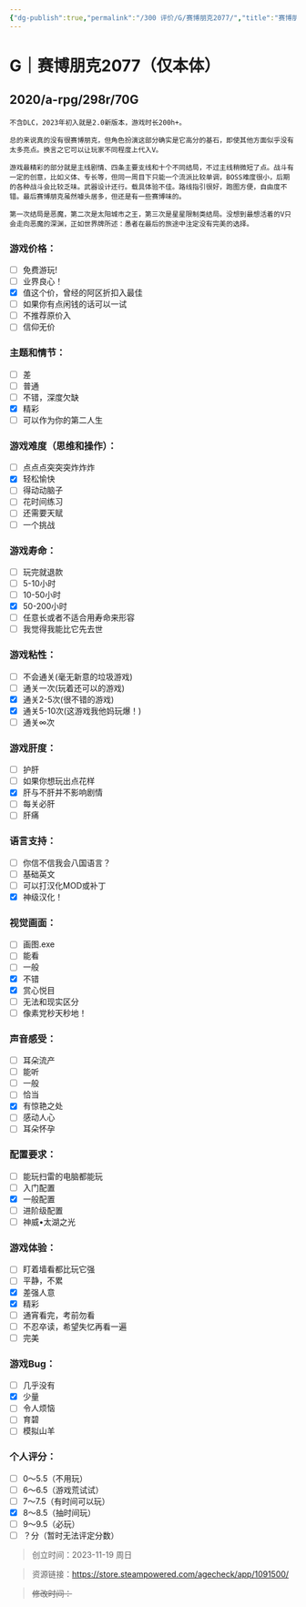 ```yaml
---
{"dg-publish":true,"permalink":"/300 评价/G/赛博朋克2077/","title":"赛博朋克2077","tags":["G"],"created":"2023-11-19T23:49:34.000+08:00","updated":"2024-01-12T12:01:03.157+08:00"}
---
```


# G｜赛博朋克2077（仅本体）
## 2020/a-rpg/298r/70G
	不含DLC，2023年初入就是2.0新版本，游戏时长200h+。 
	
	总的来说真的没有很赛博朋克，但角色扮演这部分确实是它高分的基石，即使其他方面似乎没有太多亮点。换言之它可以让玩家不同程度上代入V。
	
	游戏最精彩的部分就是主线剧情、四条主要支线和十个不同结局，不过主线稍微短了点。战斗有一定的创意，比如义体、专长等，但同一周目下只能一个流派比较单调，BOSS难度很小，后期的各种战斗会比较乏味。武器设计还行。载具体验不佳。路线指引很好，跑图方便，自由度不错。最后赛博朋克虽然噱头居多，但还是有一些赛博味的。
	
	第一次结局是恶魔，第二次是太阳城市之王，第三次是星星限制类结局。没想到最想活着的V只会走向恶魔的深渊，正如世界牌所述：愚者在最后的旅途中注定没有完美的选择。
### 游戏价格：
- [ ] 免费游玩!
- [ ] 业界良心！
- [x] 值这个价，曾经的阿区折扣入最佳
- [ ] 如果你有点闲钱的话可以一试
- [ ] 不推荐原价入
- [ ] 信仰无价
### 主题和情节：
- [ ] 差
- [ ] 普通
- [ ] 不错，深度欠缺
- [x] 精彩
- [ ] 可以作为你的第二人生
### 游戏难度（思维和操作）：
- [ ] 点点点突突突炸炸炸
- [x] 轻松愉快
- [ ] 得动动脑子
- [ ] 花时间练习
- [ ] 还需要天赋
- [ ] 一个挑战
### 游戏寿命：
- [ ] 玩完就退款
- [ ] 5-10小时
- [ ] 10-50小时
- [x] 50-200小时
- [ ] 任意长或者不适合用寿命来形容
- [ ] 我觉得我能比它先去世
### 游戏粘性：
- [ ] 不会通关(毫无新意的垃圾游戏)
- [ ] 通关一次(玩着还可以的游戏)
- [x] 通关2-5次(很不错的游戏)
- [x] 通关5-10次(这游戏我他妈玩爆！)
- [ ] 通关∞次
### 游戏肝度：
- [ ] 护肝
- [ ] 如果你想玩出点花样
- [x] 肝与不肝并不影响剧情
- [ ] 每关必肝
- [ ] 肝痛
### 语言支持：
- [ ] 你信不信我会八国语言？
- [ ] 基础英文
- [ ] 可以打汉化MOD或补丁
- [x] 神级汉化！
### 视觉画面：
- [ ] 画图.exe
- [ ] 能看
- [ ] 一般
- [x] 不错
- [x] 赏心悦目
- [ ] 无法和现实区分
- [ ] 像素党秒天秒地！
### 声音感受：
- [ ] 耳朵流产
- [ ] 能听
- [ ] 一般
- [ ] 恰当
- [x] 有惊艳之处
- [ ] 感动人心
- [ ] 耳朵怀孕
### 配置要求：
- [ ] 能玩扫雷的电脑都能玩
- [ ] 入门配置
- [x] 一般配置
- [ ] 进阶级配置
- [ ] 神威•太湖之光
### 游戏体验：
- [ ] 盯着墙看都比玩它强
- [ ] 平静，不累
- [x] 差强人意
- [x] 精彩
- [ ] 通宵看完，考前勿看
- [ ] 不忍卒读，希望失忆再看一遍
- [ ] 完美
### 游戏Bug：
- [ ] 几乎没有
- [x] 少量
- [ ] 令人烦恼
- [ ] 育碧
- [ ] 模拟山羊
### 个人评分：
- [ ] 0～5.5（不用玩）
- [ ] 6～6.5（游戏荒试试）
- [ ] 7～7.5（有时间可以玩）
- [x] 8～8.5（抽时间玩）
- [ ] 9～9.5（必玩）
- [ ]  ？分（暂时无法评定分数）

>创立时间：2023-11-19 周日

>资源链接：https://store.steampowered.com/agecheck/app/1091500/

>~~修改时间：~~



